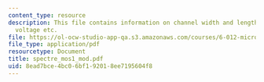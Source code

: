 ```yaml
---
content_type: resource
description: This file contains information on channel width and length, threshold
  voltage etc.
file: https://ol-ocw-studio-app-qa.s3.amazonaws.com/courses/6-012-microelectronic-devices-and-circuits-fall-2005/8ead7bce4bc06bf192018ee7195604f8_spectre_mos1_mod.pdf
file_type: application/pdf
resourcetype: Document
title: spectre_mos1_mod.pdf
uid: 8ead7bce-4bc0-6bf1-9201-8ee7195604f8
---
```

